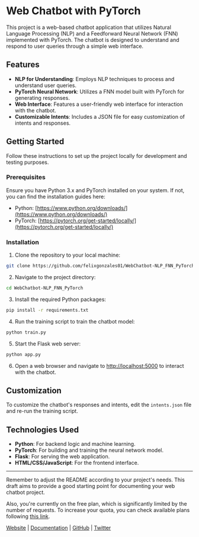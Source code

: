 # Web Chatbot with PyTorch

This project is a web-based chatbot application that utilizes Natural Language Processing (NLP) and a Feedforward Neural Network (FNN) implemented with PyTorch. The chatbot is designed to understand and respond to user queries through a simple web interface.

## Features

- **NLP for Understanding**: Employs NLP techniques to process and understand user queries.
- **PyTorch Neural Network**: Utilizes a FNN model built with PyTorch for generating responses.
- **Web Interface**: Features a user-friendly web interface for interaction with the chatbot.
- **Customizable Intents**: Includes a JSON file for easy customization of intents and responses.

## Getting Started

Follow these instructions to set up the project locally for development and testing purposes.

### Prerequisites

Ensure you have Python 3.x and PyTorch installed on your system. If not, you can find the installation guides here:
- Python: [https://www.python.org/downloads/](https://www.python.org/downloads/)
- PyTorch: [https://pytorch.org/get-started/locally/](https://pytorch.org/get-started/locally/)

### Installation

1. Clone the repository to your local machine:
```bash
git clone https://github.com/felixgonzales01/WebChatbot-NLP_FNN_PyTorch.git
```

2. Navigate to the project directory:
```bash
cd WebChatbot-NLP_FNN_PyTorch
```

3. Install the required Python packages:
```bash
pip install -r requirements.txt
```

4. Run the training script to train the chatbot model:
```bash
python train.py
```

5. Start the Flask web server:
```bash
python app.py
```

6. Open a web browser and navigate to [http://localhost:5000](http://localhost:5000) to interact with the chatbot.

## Customization

To customize the chatbot's responses and intents, edit the `intents.json` file and re-run the training script.

## Technologies Used

- **Python**: For backend logic and machine learning.
- **PyTorch**: For building and training the neural network model.
- **Flask**: For serving the web application.
- **HTML/CSS/JavaScript**: For the frontend interface.
---

Remember to adjust the README according to your project's needs. This draft aims to provide a good starting point for documenting your web chatbot project.

Also, you're currently on the free plan, which is significantly limited by the number of requests. To increase your quota, you can check available plans following [this link](https://c7d59216ee8ec59bda5e51ffc17a994d.auth.portal-pluginlab.ai/pricing).

[Website](https://askthecode.ai) | [Documentation](https://docs.askthecode.ai) | [GitHub](https://github.com/askthecode/documentation) | [Twitter](https://twitter.com/askthecode_ai)
